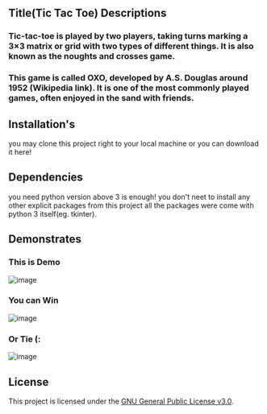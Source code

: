 ## Title(Tic Tac Toe) Descriptions
### Tic-tac-toe is played by two players, taking turns marking a 3×3 matrix or grid with two types of different things. It is also known as the noughts and crosses game.
### This game is called OXO, developed by A.S. Douglas around 1952 (Wikipedia link). It is one of the most commonly played games, often enjoyed in the sand with friends.

## Installation's
you may clone this project right to your local machine or you can download it here!

## Dependencies
you need python version above 3 is enough! 
you don't neet to install any other explicit packages
from this project all the packages were come with python 3 itself(eg. tkinter).

## Demonstrates
### This is Demo
![image](https://github.com/user-attachments/assets/7cb30dda-3f5e-4a90-a1de-171c376ddd87)


### You can Win 
![image](https://github.com/user-attachments/assets/a821e1a5-1a96-48ab-8b87-8dde094d3d2c)


### Or Tie (:
![image](https://github.com/user-attachments/assets/adfeaa1c-6818-4ce1-a71d-2e1e665e680f)

## License
This project is licensed under the [GNU General Public License v3.0](LICENSE).



